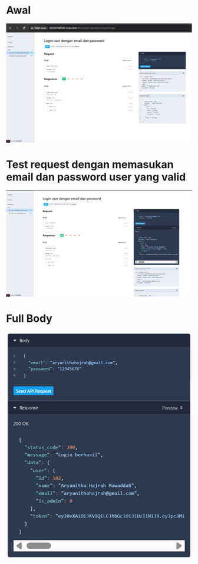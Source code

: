 # Awal
![alt text](<Cuplikan layar 2025-06-06 032531.png>)
# Test request dengan memasukan email dan password user yang valid
![alt text](<Cuplikan layar 2025-06-06 032817.png>)
# Full Body
![alt text](image.png)